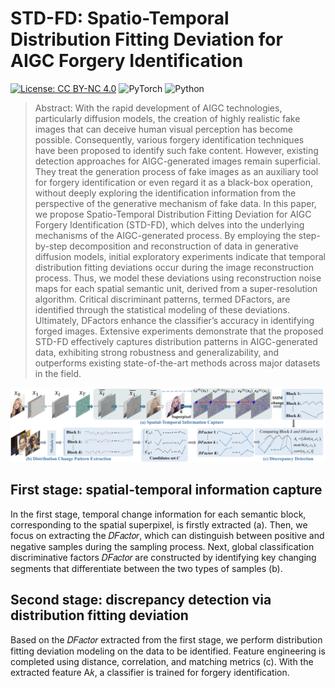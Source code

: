 # STD-FD: Spatio-Temporal Distribution Fitting Deviation for AIGC Forgery Identification
[![License: CC BY-NC 4.0](https://img.shields.io/badge/License-CC_BY--NC_4.0-brightgreen.svg)](https://creativecommons.org/licenses/by-nc/4.0/) ![PyTorch](https://img.shields.io/badge/PyTorch-1.13-brightgreen) ![Python](https://img.shields.io/badge/Python-3.7.2-brightgreen)
> Abstract: With the rapid development of AIGC technologies, particularly diffusion models, the creation of highly realistic fake images that can deceive human visual perception has become possible. Consequently, various forgery identification techniques have been proposed to identify such fake content. However, existing detection approaches for AIGC-generated images remain superficial. They treat the generation process of fake images as an auxiliary tool for forgery identification or even regard it as a black-box operation, without deeply exploring the identification information from the perspective of the generative mechanism of fake data. In this paper, we propose Spatio-Temporal Distribution Fitting Deviation for AIGC Forgery Identification (STD-FD), which delves into the underlying mechanisms of the AIGC-generated process. By employing the step-by-step decomposition and reconstruction of data in generative diffusion models, initial exploratory experiments indicate that temporal distribution fitting deviations occur during the image reconstruction process. Thus, we model these deviations using reconstruction noise maps for each spatial semantic unit, derived from a super-resolution algorithm. Critical discriminant patterns, termed DFactors, are identified through the statistical modeling of these deviations. Ultimately, DFactors enhance the classifier’s accuracy in identifying forged images. Extensive experiments demonstrate that the proposed STD-FD effectively captures distribution patterns in AIGC-generated data, exhibiting strong robustness and generalizability, and outperforms existing state-of-the-art methods across major datasets in the field.
<p align="center"> 
<img src="main.jpg">
</p>

## First stage: spatial-temporal information capture
In the first stage, temporal change information for each semantic block, corresponding to the spatial superpixel, is firstly extracted (a). Then, we focus on extracting the 𝐷𝐹𝑎𝑐𝑡𝑜𝑟, which can distinguish between positive and negative samples during the sampling process. Next, global classification discriminative factors 𝐷𝐹𝑎𝑐𝑡𝑜𝑟 are constructed by identifying key changing segments that differentiate between the two types of samples (b).

## Second stage: discrepancy detection via distribution fitting deviation
Based on the 𝐷𝐹𝑎𝑐𝑡𝑜𝑟 extracted from the first stage, we perform distribution fitting deviation modeling on the data to be identified. Feature engineering is completed using distance, correlation, and matching metrics (c). With the extracted
feature A𝑘, a classifier is trained for forgery identification.

